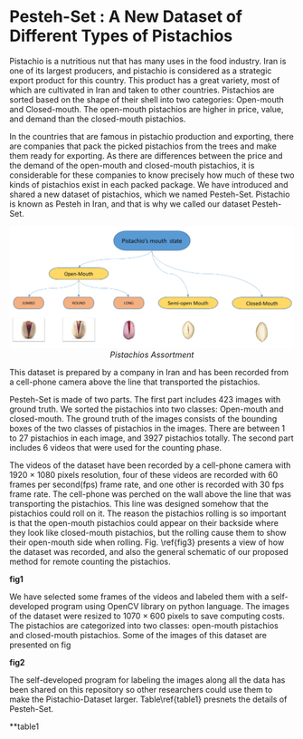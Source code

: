 # Pesteh-Set : A New Dataset of Different Types of Pistachios


Pistachio is a nutritious nut that has many uses in the food industry. Iran is one of its largest producers, and pistachio is considered as a strategic export product for this country. This product has a great variety, most of which are cultivated in Iran and taken to other countries. Pistachios are sorted based on the shape of their shell into two categories: Open-mouth and Closed-mouth. The open-mouth pistachios are higher in price, value, and demand than the closed-mouth pistachios.

In the countries that are famous in pistachio production and exporting, there are companies that pack the picked pistachios from the trees and make them ready for exporting. As there are differences between the price and the demand of the open-mouth and closed-mouth pistachios, it is considerable for these companies to know precisely how much of these two kinds of pistachios exist in each packed package. We have introduced and shared a new dataset of pistachios, which we named Pesteh-Set. Pistachio is known as Pesteh in Iran, and that is why we called our dataset Pesteh-Set. 

<p align="center">
	<img src="images/general_pistachio-1.jpg" alt="photo not available" width="100%" height="70%">
	<br>
	<em>Pistachios Assortment</em>
</p>

This dataset is prepared by a company in Iran and has been recorded from a cell-phone camera above the line that transported the pistachios.

Pesteh-Set is made of two parts. The first part includes 423 images with ground truth. We sorted the pistachios into two classes: Open-mouth and closed-mouth. The ground truth of the images consists of the bounding boxes of the two classes of pistachios in the images.
There are between 1 to 27 pistachios in each image, and 3927 pistachios totally. The second part includes 6 videos that were used for the counting phase.

The videos of the dataset have been recorded by a cell-phone camera with 1920 × 1080 pixels resolution, four of these videos are recorded with 60 frames per second(fps) frame rate, and one other is recorded with 30 fps frame rate. The cell-phone was perched on the wall above the line that was transporting the pistachios. This line was designed somehow that the pistachios could roll on it. The reason the pistachios rolling is so important is that the open-mouth pistachios could appear on their backside where they look like closed-mouth pistachios, but the rolling cause them to show their open-mouth side when rolling. Fig. \ref{fig3} presents a view of how the dataset was recorded, and also the general schematic of our proposed method for remote counting the pistachios.

**fig1**







We have selected some frames of the videos and labeled them with a self-developed program using OpenCV library on python language. The images of the dataset were resized to 1070 × 600 pixels to save computing costs.
The pistachios are categorized into two classes: open-mouth pistachios and closed-mouth pistachios. Some of the images of this dataset are presented on fig

**fig2** 

The self-developed program for labeling the images along all the data has been shared on this repository so other researchers could use them to make the Pistachio-Dataset larger. Table\ref{table1} presnets the details of Pesteh-Set.

**table1
